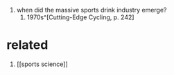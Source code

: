 1. when did the massive sports drink industry emerge?
	1. 1970s^[Cutting-Edge Cycling, p. 242]

# related
1. [[sports science]]